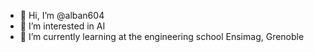 - 👋 Hi, I’m @alban604
- 👀 I’m interested in AI
- 🌱 I’m currently learning at the engineering school Ensimag, Grenoble

<!---
alban604/alban604 is a ✨ special ✨ repository because its `README.md` (this file) appears on your GitHub profile.
You can click the Preview link to take a look at your changes.
--->
